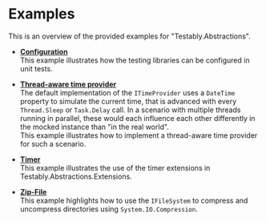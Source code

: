 # Examples
This is an overview of the provided examples for "Testably.Abstractions".

- **[Configuration](Configuration/README.md)**  
  This example illustrates how the testing libraries can be configured in unit tests.

- **[Thread-aware time provider](ThreadAwareTimeProvider/README.md)**  
  The default implementation of the `ITimeProvider` uses a `DateTime` property to simulate the current time, that is advanced with every `Thread.Sleep` or `Task.Delay` call.
  In a scenario with multiple threads running in parallel, these would each influence each other differently in the mocked instance than "in the real world".  
  This example illustrates how to implement a thread-aware time provider for such a scenario.

- **[Timer](Timer/README.md)**  
  This example illustrates the use of the timer extensions in Testably.Abstractions.Extensions.

- **[Zip-File](ZipFile/README.md)**  
  This example highlights how to use the `IFileSystem` to compress and uncompress directories using `System.IO.Compression`.
